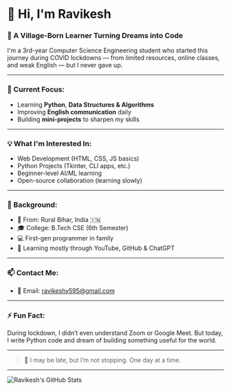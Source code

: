# 👋 Hi, I'm Ravikesh

### 🙏 A Village-Born Learner Turning Dreams into Code

I'm a 3rd-year Computer Science Engineering student who started this journey during COVID lockdowns — from limited resources, online classes, and weak English — but I never gave up.

---

### 🔭 Current Focus:
- Learning **Python**, **Data Structures & Algorithms**
- Improving **English communication** daily
- Building **mini-projects** to sharpen my skills

---

### 💡 What I'm Interested In:
- Web Development (HTML, CSS, JS basics)
- Python Projects (Tkinter, CLI apps, etc.)
- Beginner-level AI/ML learning
- Open-source collaboration (learning slowly)

---

### 📘 Background:
- 📍 From: Rural Bihar, India 🇮🇳
- 🎓 College: B.Tech CSE (6th Semester)
- 💻 First-gen programmer in family
- 🌱 Learning mostly through YouTube, GitHub & ChatGPT

---

### 📫 Contact Me:
- 📧 Email: ravikeshy595@gmail.com
  

---

### ⚡ Fun Fact:
During lockdown, I didn’t even understand Zoom or Google Meet. But today, I write Python code and dream of building something useful for the world.

---

> 🧱 I may be late, but I’m not stopping. One day at a time.

---

![Ravikesh's GitHub Stats](https://github-readme-stats.vercel.app/api?username=ravikesh1403&show_icons=true&theme=default)
